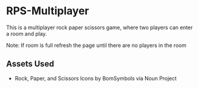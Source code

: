 # RPS-Multiplayer

This is a multiplayer rock paper scissors game, where two players can enter a room and play. 

Note: If room is full refresh the page until there are no players in the room

## Assets Used
- Rock, Paper, and Scissors Icons by BomSymbols via Noun Project
